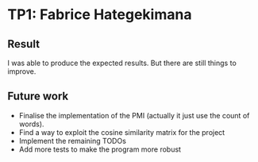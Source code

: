 # TP1: Fabrice Hategekimana 
 
## Result
I was able to produce the expected results. But there are still things to improve.

## Future work

- Finalise the implementation of the PMI (actually it just use the count of words).
- Find a way to exploit the cosine similarity matrix for the project
- Implement the remaining TODOs
- Add more tests to make the program more robust

